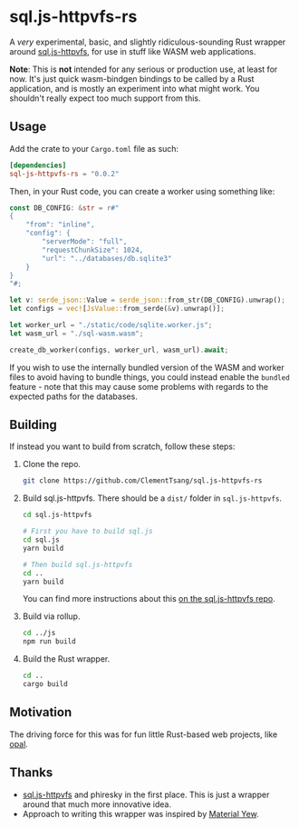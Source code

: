 # sql.js-httpvfs-rs

A _very_ experimental, basic, and slightly ridiculous-sounding Rust wrapper around
[sql.js-httpvfs](https://github.com/phiresky/sql.js-httpvfs), for use in stuff like WASM web applications.

**Note**: This is **not** intended for any serious or production use, at least for now. It's just quick wasm-bindgen
bindings to be called by a Rust application, and is mostly an experiment into what might work. You shouldn't really
expect too much support from this.

## Usage

Add the crate to your `Cargo.toml` file as such:

```toml
[dependencies]
sql-js-httpvfs-rs = "0.0.2"
```

Then, in your Rust code, you can create a worker using something like:

```rust
const DB_CONFIG: &str = r#"
{
    "from": "inline",
    "config": {
        "serverMode": "full",
        "requestChunkSize": 1024,
        "url": "../databases/db.sqlite3"
    }
}
"#;

let v: serde_json::Value = serde_json::from_str(DB_CONFIG).unwrap();
let configs = vec![JsValue::from_serde(&v).unwrap()];

let worker_url = "./static/code/sqlite.worker.js";
let wasm_url = "./sql-wasm.wasm";

create_db_worker(configs, worker_url, wasm_url).await;
```

If you wish to use the internally bundled version of the WASM and worker files to avoid having to bundle things, you
could instead enable the `bundled` feature - note that this may cause some problems with regards to the expected
paths for the databases.

## Building

If instead you want to build from scratch, follow these steps:

1. Clone the repo.

   ```bash
   git clone https://github.com/ClementTsang/sql.js-httpvfs-rs
   ```

2. Build sql.js-httpvfs. There should be a `dist/` folder in `sql.js-httpvfs`.

   ```bash
   cd sql.js-httpvfs

   # First you have to build sql.js
   cd sql.js
   yarn build

   # Then build sql.js-httpvfs
   cd ..
   yarn build
   ```

   You can find more instructions about this [on the sql.js-httpvfs repo](https://github.com/ClementTsang/sql.js-httpvfs).

3. Build via rollup.

   ```bash
   cd ../js
   npm run build
   ```

4. Build the Rust wrapper.

   ```bash
   cd ..
   cargo build
   ```

## Motivation

The driving force for this was for fun little Rust-based web projects, like [opal](https://github.com/ClementTsang/opal).

## Thanks

- [sql.js-httpvfs](https://github.com/phiresky/sql.js-httpvfs) and phiresky in the first place.
  This is just a wrapper around that much more innovative idea.
- Approach to writing this wrapper was inspired by [Material Yew](https://github.com/hamza1311/material-yew).
